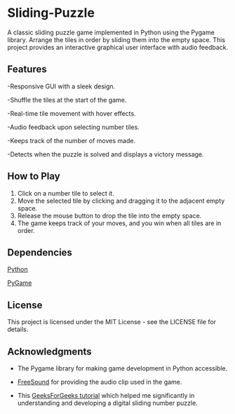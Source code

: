 # Sliding-Puzzle

A classic sliding puzzle game implemented in Python using the Pygame library. Arrange the tiles in order by sliding them into the empty space. This project provides an interactive graphical user interface with audio feedback.

## Features
-Responsive GUI with a sleek design.

-Shuffle the tiles at the start of the game.

-Real-time tile movement with hover effects.

-Audio feedback upon selecting number tiles.

-Keeps track of the number of moves made.

-Detects when the puzzle is solved and displays a victory message.


## How to Play
1. Click on a number tile to select it.
2. Move the selected tile by clicking and dragging it to the adjacent empty space.
3. Release the mouse button to drop the tile into the empty space.
4. The game keeps track of your moves, and you win when all tiles are in order.

## Dependencies
[Python](https://www.python.org)

[PyGame](https://www.pygame.org/news)

## License

This project is licensed under the MIT License - see the LICENSE file for details.

## Acknowledgments

- The Pygame library for making game development in Python accessible.

- [FreeSound](https://freesound.org) for providing the audio clip used in the game.

- This [GeeksForGeeks tutorial](https://www.geeksforgeeks.org/slide-puzzle-using-pygame-python/) which helped me significantly in understanding and developing a digital sliding number puzzle.

